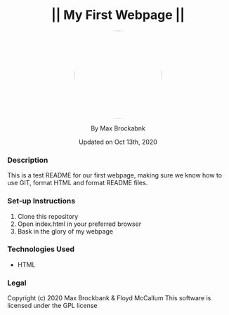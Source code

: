 <h1 align="center">|| My First Webpage ||</h1>
<div align="center">
<img src="https://github.com/MaxBrockbank.png" width="200px" height="auto" style="border-radius: 100px">
</div>
<p align="center">By Max Brockabnk</p>
<p align="center">Updated on Oct 13th, 2020</p>

### Description
This is a test README for our first webpage, making sure we know how to use GIT, format HTML and format README files. 

### Set-up Instructions
1. Clone this repository
2. Open index.html in your preferred browser
3. Bask in the glory of my webpage

### Technologies Used
* HTML

### Legal
Copyright (c) 2020 Max Brockbank & Floyd McCallum
This software is licensed under the GPL license